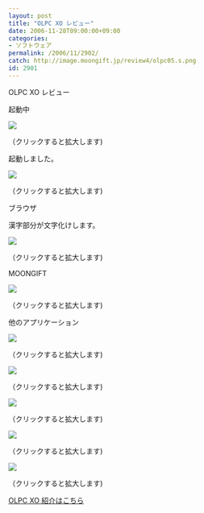 ```yaml
---
layout: post
title: "OLPC XO レビュー"
date: 2006-11-28T09:00:00+09:00
categories:
- ソフトウェア
permalink: /2006/11/2902/
catch: http://image.moongift.jp/review4/olpc05.s.png
id: 2901
---
```

OLPC XO レビュー  
<!--more-->

起動中

  

[![](http://image.moongift.jp/review4/olpc1.s.png)](http://image.moongift.jp/review4/olpc1.png)  
  
（クリックすると拡大します)

  

起動しました。

  

[![](http://image.moongift.jp/review4/olpc02.s.png)](http://image.moongift.jp/review4/olpc02.png)  
  
（クリックすると拡大します)

  

ブラウザ

  

漢字部分が文字化けします。

  

[![](http://image.moongift.jp/review4/olpc03.s.png)](http://image.moongift.jp/review4/olpc03.png)  
  
（クリックすると拡大します)

  

MOONGIFT

  

[![](http://image.moongift.jp/review4/olpc04.s.png)](http://image.moongift.jp/review4/olpc04.png)  
  
（クリックすると拡大します)

  

他のアプリケーション

  

[![](http://image.moongift.jp/review4/olpc05.s.png)](http://image.moongift.jp/review4/olpc05.png)  
  
（クリックすると拡大します)

  

[![](http://image.moongift.jp/review4/olpc06.s.png)](http://image.moongift.jp/review4/olpc06.png)  
  
（クリックすると拡大します)

  

[![](http://image.moongift.jp/review4/olpc07.s.png)](http://image.moongift.jp/review4/olpc07.png)  
  
（クリックすると拡大します)

  

[![](http://image.moongift.jp/review4/olpc08.s.png)](http://image.moongift.jp/review4/olpc08.png)  
  
（クリックすると拡大します)

  

[![](http://image.moongift.jp/review4/olpc09.s.png)](http://image.moongift.jp/review4/olpc09.png)  
  
（クリックすると拡大します)

  

[OLPC XO 紹介はこちら](http://oss.moongift.jp/intro/i-2901.html)

